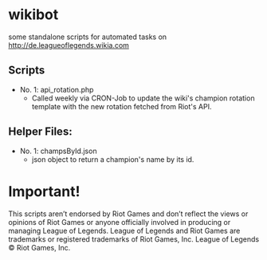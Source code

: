 # wikibot
some standalone scripts for automated tasks on http://de.leagueoflegends.wikia.com

## Scripts
* No. 1: api_rotation.php
  * Called weekly via CRON-Job to update the wiki's champion rotation template with the new rotation fetched from Riot's API.



## Helper Files:
* No. 1: champsById.json
  * json object to return a champion's name by its id.



# Important!
This scripts aren’t endorsed by Riot Games and don’t reflect the views or opinions of Riot Games
or anyone officially involved in producing or managing League of Legends. League of Legends and Riot Games are
trademarks or registered trademarks of Riot Games, Inc. League of Legends © Riot Games, Inc.
